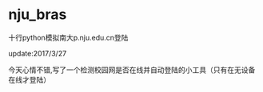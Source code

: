 # nju_bras
十行python模拟南大p.nju.edu.cn登陆

update:2017/3/27

今天心情不错,写了一个检测校园网是否在线并自动登陆的小工具（只有在无设备在线才登陆）
